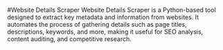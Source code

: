 #Website Details Scraper
Website Details Scraper is a Python-based tool designed to extract key metadata and information from websites. It automates the process of gathering details such as page titles, descriptions, keywords, and more, making it useful for SEO analysis, content auditing, and competitive research.
